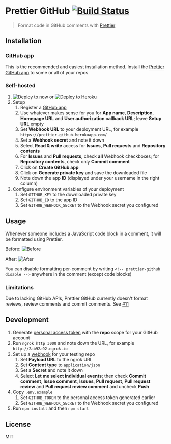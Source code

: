 # Prettier GitHub [![Build Status](https://travis-ci.org/jgierer12/prettier-github.svg?branch=master)](https://travis-ci.org/jgierer12/prettier-github)

> Format code in GitHub comments with [Prettier](https://github.com/prettier/prettier)

## Installation

### GitHub app

This is the recommended and easiest installation method. Install the [Prettier GitHub app](https://github.com/apps/prettier-github) to some or all of your repos.

### Self-hosted

1. [![Deploy to now](https://deploy.now.sh/static/button.svg)](https://deploy.now.sh/?repo=https://github.com/jgierer12/prettier-github&env=GITHUB_KEY&env=GITHUB_ID&env=GITHUB_WEBHOOK_SECRET) or [![Deploy to Heroku](https://www.herokucdn.com/deploy/button.svg)](https://heroku.com/deploy?template=https://github.com/jgierer12/prettier-github)
1. Setup
	1. Register a [GitHub app](https://github.com/settings/apps/new)
	1. Use whatever makes sense for you for **App name**, **Description**, **Homepage URL** and **User authorization callback URL**; leave **Setup URL** empty
	1. Set **Webhook URL** to your deployment URL, for example `https://prettier-github.herokuapp.com/`
	1. Set a **Webhook secret** and note it down
	1. Select **Read & write** access for **Issues**, **Pull requests** and **Repository contents**
	1. For **Issues** and **Pull requests**, check **all** Webhook checkboxes; for **Repository contents**, check only **Commit comment**
	1. Click on **Create GitHub app**
	1. Click on **Generate private key** and save the downloaded file
	1. Note down the app **ID** (displayed under your username in the right column)
1. Configure environment variables of your deployment
	1. Set `GITHUB_KEY` to the downloaded private key
	1. Set `GITHUB_ID` to the app ID
	1. Set `GITHUB_WEBHOOK_SECRET` to the Webhook secret you configured

## Usage

Whenever someone includes a JavaScript code block in a comment, it will be formatted using Prettier.

Before: ![Before](https://user-images.githubusercontent.com/4331946/27002184-bf126a80-4dda-11e7-9806-87d697cbe774.png)

After: ![After](https://user-images.githubusercontent.com/4331946/27002183-b8f78f2c-4dda-11e7-9180-0d4210fee32b.png)

You can disable formatting per-comment by writing `<!-- prettier-github disable -->` anywhere in the comment (except code blocks)

### Limitations

Due to lacking GitHub APIs, Prettier GitHub currently doesn't format reviews, review comments and commit comments. See [#11](https://github.com/jgierer12/prettier-github/issues/11)

## Development

1. Generate [personal access token](https://github.com/settings/tokens/new) with the **repo** scope for your GitHub account
1. Run `ngrok http 3000` and note down the URL, for example `http://2ab92a92.ngrok.io`
1. Set up a [webhook](https://developer.github.com/webhooks/creating/#setting-up-a-webhook) for your testing repo
	1. Set **Payload URL** to the ngrok URL
	1. Set **Content type** to `application/json`
	1. Set a **Secret** and note it down
	1. Select **Let me select individual events**; then check **Commit comment**, **Issue comment**, **Issues**, **Pull request**, **Pull request review** and **Pull request review comment** and uncheck **Push**
1. Copy `.env.example`
	1. Set `GITHUB_TOKEN` to the personal access token generated earlier
	1. Set `GITHUB_WEBHOOK_SECRET` to the Webhook secret you configured
1. Run `npm install` and then `npm start`

## License

MIT
